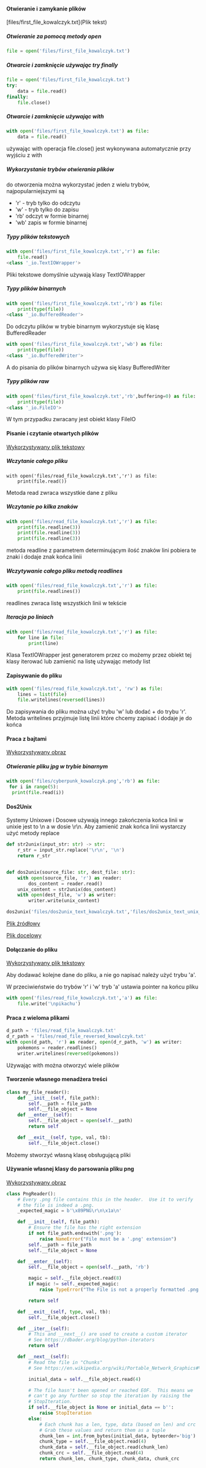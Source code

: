 #### Otwieranie i zamykanie plików

[files/first_file_kowalczyk.txt](Plik tekst)

##### Otwieranie za pomocą metody open

```python
file = open('files/first_file_kowalczyk.txt')
```

##### Otwarcie i zamknięcie używając try finally

```python
file = open('files/first_file_kowalczyk.txt')
try:
	data = file.read()
finally:
	file.close()
```

##### Otwarcie i zamknięcie używając with

```python
with open('files/first_file_kowalczyk.txt') as file:
	data = file.read()
```

używając with operacja file.close() jest wykonywana automatycznie przy wyjściu z with

##### Wykorzystanie trybów otwierania plików

do otworzenia można wykorzystać jeden z wielu trybów, najpopularniejszymi są

- 'r' - tryb tylko do odczytu
- 'w' - tryb tylko do zapisu
- 'rb' odczyt w formie binarnej
- 'wb' zapis w formie binarnej



##### Typy plików tekstowych

```python
with open('files/first_file_kowalczyk.txt','r') as file:
	file.read()
<class '_io.TextIOWrapper'>
```

Pliki tekstowe domyślnie używają klasy TextIOWrapper



##### Typy plików binarnych

```python
with open('files/first_file_kowalczyk.txt','rb') as file:
	print(type(file))
<class '_io.BufferedReader'>
```

Do odczytu plików w trybie binarnym wykorzystuje się klasę BufferedReader

```python
with open('files/first_file_kowalczyk.txt','wb') as file:
	print(type(file))
<class '_io.BufferedWriter'>
```

A do pisania do plików binarnych używa się klasy BufferedWriter

##### Typy plików raw

```python
with open('files/first_file_kowalczyk.txt','rb',buffering=0) as file:
	print(type(file))
<class '_io.FileIO'>
```

W tym przypadku zwracany jest obiekt klasy FileIO



#### Pisanie i czytanie otwartych plików

[Wykorzystywany plik tekstowy](files/read_file_kowalczyk.txt)

##### Wczytanie całego pliku

```
with open('files/read_file_kowalczyk.txt','r') as file:
	print(file.read())
```

Metoda read zwraca wszystkie dane z pliku

##### Wczytanie po kilka znaków

```python
with open('files/read_file_kowalczyk.txt','r') as file:
	print(file.readline(3))
	print(file.readline(3))
	print(file.readline(3))
```

metoda readline z parametrem determinującym ilość znaków lini pobiera te znaki i dodaje znak końca linii

##### Wczytywanie całego pliku metodą readlines

```python
with open('files/read_file_kowalczyk.txt','r') as file:
	print(file.readlines())
```

readlines zwraca listę wszystkich linii w tekście

##### Iteracja po liniach

```python
with open('files/read_file_kowalczyk.txt','r') as file:
	for line in file:
		print(line)
```

Klasa TextIOWrapper jest generatorem przez co możemy przez obiekt tej klasy iterować lub zamienić na listę używając metody list

#### Zapisywanie do pliku

```python
with open('files/read_file_kowalczyk.txt', 'rw') as file:
	lines = list(file)
	file.writelines(reversed(lines))
```

Do zapisywania do pliku można użyć trybu 'w' lub dodać + do trybu 'r'. Metoda writelines przyjmuje listę linii które chcemy zapisać i dodaje je do końca 

#### Praca z bajtami

[Wykorzystywany obraz](files/cyberpunk_kowalczyk.png)

##### Otwieranie pliku jpg w trybie binarnym

```python
with open('files/cyberpunk_kowalczyk.png','rb') as file:
 for i in range(5):
  print(file.read(i))
```



#### Dos2Unix

Systemy Unixowe i Dosowe używają innego zakończenia końca linii w unixie jest to \n a w dosie \r\n. Aby zamienić znak końca linii wystarczy użyć metody replace

```python
def str2unix(input_str: str) -> str:
    r_str = input_str.replace('\r\n', '\n')
    return r_str


def dos2unix(source_file: str, dest_file: str):
    with open(source_file, 'r') as reader:
        dos_content = reader.read()
    unix_content = str2unix(dos_content)
    with open(dest_file, 'w') as writer:
        writer.write(unix_content)

dos2unix('files/dos2unix_text_kowalczyk.txt','files/dos2unix_text_unix_kowalczyk.txt')

```

[Plik źródłowy](files/dos2unix_text_kowalczyk.txt)

[Plik docelowy](files/dos2unix_text_unix_kowalczyk.txt)



#### Dołączanie do pliku

[Wykorzystywany plik tekstowy](files/read_file_kowalczyk.txt)

Aby dodawać kolejne dane do pliku, a nie go napisać należy użyć trybu 'a'.

W przeciwieństwie do trybów 'r' i 'w' tryb 'a' ustawia pointer na końcu pliku

```python
with open('files/read_file_kowalczyk.txt','a') as file:
	file.write('\npikachu')
```



#### Praca z wieloma plikami

```python
d_path = 'files/read_file_kowalczyk.txt'
d_r_path = 'files/read_file_reversed_kowalczyk.txt'
with open(d_path, 'r') as reader, open(d_r_path, 'w') as writer:
    pokemons = reader.readlines()
    writer.writelines(reversed(pokemons))
```

Używając with można otworzyć wiele plików



#### Tworzenie własnego menadżera treści

```python
class my_file_reader():
	def __init__(self, file_path):
		self.__path = file_path
		self.__file_object = None
	def __enter__(self):
		self.__file_object = open(self.__path)
		return self

	def __exit__(self, type, val, tb):
		self.__file_object.close()
```

Możemy stworzyć własną klasę obsługującą pliki



#### Używanie własnej klasy do parsowania pliku png

[Wykorzystywany obraz](files/cyberpunk_kowalczyk.png)

```python
class PngReader():
    # Every .png file contains this in the header.  Use it to verify
    # the file is indeed a .png.
    _expected_magic = b'\x89PNG\r\n\x1a\n'

    def __init__(self, file_path):
        # Ensure the file has the right extension
        if not file_path.endswith('.png'):
            raise NameError("File must be a '.png' extension")
        self.__path = file_path
        self.__file_object = None

    def __enter__(self):
        self.__file_object = open(self.__path, 'rb')

        magic = self.__file_object.read(8)
        if magic != self._expected_magic:
            raise TypeError("The File is not a properly formatted .png file!")

        return self

    def __exit__(self, type, val, tb):
        self.__file_object.close()

    def __iter__(self):
        # This and __next__() are used to create a custom iterator
        # See https://dbader.org/blog/python-iterators
        return self

    def __next__(self):
        # Read the file in "Chunks"
        # See https://en.wikipedia.org/wiki/Portable_Network_Graphics#%22Chunks%22_within_the_file

        initial_data = self.__file_object.read(4)

        # The file hasn't been opened or reached EOF.  This means we
        # can't go any further so stop the iteration by raising the
        # StopIteration.
        if self.__file_object is None or initial_data == b'':
            raise StopIteration
        else:
            # Each chunk has a len, type, data (based on len) and crc
            # Grab these values and return them as a tuple
            chunk_len = int.from_bytes(initial_data, byteorder='big')
            chunk_type = self.__file_object.read(4)
            chunk_data = self.__file_object.read(chunk_len)
            chunk_crc = self.__file_object.read(4)
            return chunk_len, chunk_type, chunk_data, chunk_crc
```
